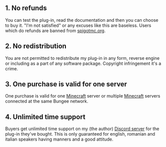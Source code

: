 ## 1. No refunds
You can test the plug-in, read the documentation and then you can choose to buy it. "I'm not satisfied" or any excuses like this are baseless. Users which do refunds are banned from [spigotmc.org](https://spigotmc.org).

## 2. No redistribution
You are not permitted to redistribute my plug-in in any form, reverse engine or including as a part of any software package. Copyright infringement it's a crime.

## 3. One purchase is valid for one server
One purchase is valid for one [Minecraft](https://minecraft.net) server or multiple [Minecraft](https://minecraft.net) servers connected at the same Bungee network.

## 4. Unlimited time support
Buyers get unlimited time support on my (the author) [Discord server](https://discord.gg/XdJfN2X) for the plug-in they've bought. This is only guaranteed for english, romanian and italian speakers having manners and a good attitude.